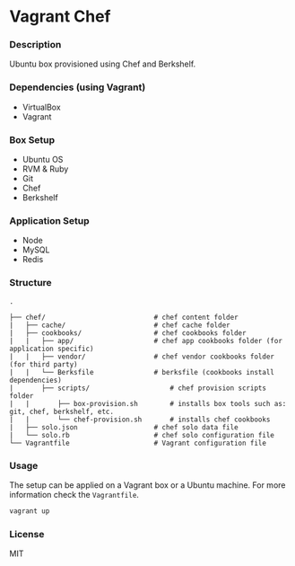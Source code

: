 # Vagrant Chef

### Description
Ubuntu box provisioned using Chef and Berkshelf.

### Dependencies (using Vagrant)
* VirtualBox
* Vagrant

### Box Setup
* Ubuntu OS
* RVM & Ruby
* Git
* Chef
* Berkshelf

### Application Setup
* Node
* MySQL
* Redis

### Structure
```
.

├── chef/                           # chef content folder
|   ├── cache/                      # chef cache folder
|   ├── cookbooks/                  # chef cookbooks folder
|   |   ├── app/                    # chef app cookbooks folder (for application specific)
|   |   ├── vendor/                 # chef vendor cookbooks folder (for third party)
|   |   └── Berksfile               # berksfile (cookbooks install dependencies)
|		├── scripts/                    # chef provision scripts folder
|   |		├── box-provision.sh        # installs box tools such as: git, chef, berkshelf, etc.
|   |		└── chef-provision.sh       # installs chef cookbooks
|   ├── solo.json                   # chef solo data file
|   └── solo.rb                     # chef solo configuration file
└── Vagrantfile                     # Vagrant configuration file
```

### Usage
The setup can be applied on a Vagrant box or a Ubuntu machine. For more information check the `Vagrantfile`.

```bash
vagrant up
```

### License
MIT